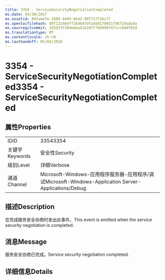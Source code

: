 ```yaml
---
title: 3354 - ServiceSecurityNegotiationCompleted
ms.date: 03/30/2017
ms.assetid: 093aeefe-1609-4409-b6d2-00f71772bcf7
ms.openlocfilehash: 89f13240eff26d64fdfa568170051f9872dadada
ms.sourcegitcommit: 3d5d33f384eeba41b2dff79d096f47ccc8d8f03d
ms.translationtype: MT
ms.contentlocale: zh-CN
ms.lasthandoff: 05/04/2018
---
```

# <a name="3354---servicesecuritynegotiationcompleted"></a><span data-ttu-id="96b33-102">3354 - ServiceSecurityNegotiationCompleted</span><span class="sxs-lookup"><span data-stu-id="96b33-102">3354 - ServiceSecurityNegotiationCompleted</span></span>
## <a name="properties"></a><span data-ttu-id="96b33-103">属性</span><span class="sxs-lookup"><span data-stu-id="96b33-103">Properties</span></span>  
  
|||  
|-|-|  
|<span data-ttu-id="96b33-104">ID</span><span class="sxs-lookup"><span data-stu-id="96b33-104">ID</span></span>|<span data-ttu-id="96b33-105">3354</span><span class="sxs-lookup"><span data-stu-id="96b33-105">3354</span></span>|  
|<span data-ttu-id="96b33-106">关键字</span><span class="sxs-lookup"><span data-stu-id="96b33-106">Keywords</span></span>|<span data-ttu-id="96b33-107">安全性</span><span class="sxs-lookup"><span data-stu-id="96b33-107">Security</span></span>|  
|<span data-ttu-id="96b33-108">级别</span><span class="sxs-lookup"><span data-stu-id="96b33-108">Level</span></span>|<span data-ttu-id="96b33-109">详细</span><span class="sxs-lookup"><span data-stu-id="96b33-109">Verbose</span></span>|  
|<span data-ttu-id="96b33-110">通道</span><span class="sxs-lookup"><span data-stu-id="96b33-110">Channel</span></span>|<span data-ttu-id="96b33-111">Microsoft-Windows-应用程序服务器-应用程序/调试</span><span class="sxs-lookup"><span data-stu-id="96b33-111">Microsoft-Windows-Application Server-Applications/Debug</span></span>|  
  
## <a name="description"></a><span data-ttu-id="96b33-112">描述</span><span class="sxs-lookup"><span data-stu-id="96b33-112">Description</span></span>  
 <span data-ttu-id="96b33-113">在完成服务安全协商时发出此事件。</span><span class="sxs-lookup"><span data-stu-id="96b33-113">This event is emitted when the service security negotiation is completed.</span></span>  
  
## <a name="message"></a><span data-ttu-id="96b33-114">消息</span><span class="sxs-lookup"><span data-stu-id="96b33-114">Message</span></span>  
 <span data-ttu-id="96b33-115">服务安全协商已完成。</span><span class="sxs-lookup"><span data-stu-id="96b33-115">Service security negotiation completed.</span></span>  
  
## <a name="details"></a><span data-ttu-id="96b33-116">详细信息</span><span class="sxs-lookup"><span data-stu-id="96b33-116">Details</span></span>
